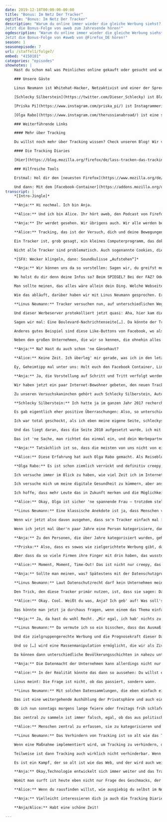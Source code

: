 ```yaml
---
date: 2019-12-18T00:00:00-00:00
title: "Bonus: Im Netz Der Tracker"
ogtitle: "Bonus: Im Netz Der Tracker"
description: "Warum du online immer wieder die gleiche Werbung siehst? Die Antwort lautet: Online-Tracking! Welche Tracker es gibt und was Tracking für unsere Gesellschaft bedeutet?
Jetzt die Bonus-Folge von aweb zum Jahresende hören!"
ogdescription: "Warum du online immer wieder die gleiche Werbung siehst? Die Antwort lautet: Online-Tracker! Welche es gibt und was Tracking für unsere Gesellschaft bedeutet:
Jetzt die Bonus-Folge von #aweb von @Firefox_DE hören!"
season: 1
seasonepisode: 7
url: /staffel1/folge7/
embed: "4150181"
categories: "episodes"
shownotes: |
    Hast du schon mal was Peinliches online gekauft oder gesucht und wurdest dann von entsprechender Werbung verfolgt? Das hast du Online-Trackern zu “verdanken”. Sie sind überall und folgen dir auf Schritt und Tritt durch’s Web. Aber kaum jemand weiß wirklich, was Tracker eigentlich sind und wofür sie eingesetzt werden. In der Bonus-Folge von aweb gehen wir der Sache auf den Grund. Wir sprechen mit Linus Neumann vom Chaos Computer Club und haben Schlecky Silberstein, Priska Pi und Olga Rabo gebeten, ihre alltäglichen Internet-Reisen in Tracking-Tagebüchern zu protokollieren. Dabei decken wir auf, wieso derart umfassende, zentrale Datensammlungen eine weitergehende Aushöhlung der Privatsphäre zur Folge haben können und was das für unsere freie Gesellschaft bedeuten kann.

    ### Unsere Gäste

    Linus Neumann ist Whitehat-Hacker, Netzaktivist und einer der Sprecher des Chaos Computer Clubs (CCC).

    [Schlecky Silberstein](https://twitter.com/Dieser_Schlecky) ist Blogger, Buchautor, Social Comedian, Dokumentarfilmer und zweiter Vorstand der Gesellschaft für [digitale Ethik](https://digitale.ethik.jetzt/), die es sich zum Ziel gesetzt hat, nicht mehr tatenlos zuzusehen, wie der Datenkapitalismus klammheimlich unsere Gedanken kapert und uns die Freiheit raubt.

    [Priska Pi](https://www.instagram.com/priska_pi/) ist Instagrammerin und setzt sich für mehr Realität in den sozialen Medien ein.

    [Olga Rabo](https://www.instagram.com/therussianabroad/) ist eine strategische Marketingspezialistin mit jahrelanger Erfahrung im Bereich Social Media und Content Marketing für B2B SaaS-Unternehmen. Sie ist auch Bloggerin, ein Improveschauspielerin, ein Influencerin, Reisende, ein Standup-Liebhaberin. Ihr könnt ihr hier folgen [@therussianabroad](https://www.instagram.com/therussianabroad/).

    ### Weiterführende Links

    #### Mehr über Tracking

    Du willst noch mehr über Tracking wissen? Check unseren Blog! Wir verraten dir, wer dich durch’s Web verfolgen will. [Hier geht’s lang](https://blog.mozilla.org/firefox/de/firefox-verraet-dir-wer-dich-im-web-tracken-will/).

    #### Die Tracking Diaries

    [Hier](https://blog.mozilla.org/firefox/de/lass-tracken-das-tracking-tagebuch-mit-schlecky-silberstein/) findest du das ausführliche Tracking Tagebuch von Schlecky Silberstein. Spoiler: Ist ziemlich witzig! Weitere Tracking-Tagebücher werden folgen und du findest sie dann auch hier.

    ### Hilfreiche Tools

    Erstmal: Hol dir den [neuesten Firefox](https://www.mozilla.org/de/firefox/new/) mit verbessertem Tracking-Schutz und Privatsphäre-Bericht, damit du immer siehst, wo und wie viele Tracker mit dir im Web unterwegs sind.

    Und dann: Mit dem [Facebook-Container](https://addons.mozilla.org/de/firefox/addon/facebook-container/) machst du es Facebook schwerer, dich durch’s Netz zu verfolgen.
transcript: |
    *[Intro-Jingle]*

    **Anja:** Hi nochmal. Ich bin Anja.

    **Alice:** Und ich bin Alice. Ihr hört aweb, den Podcast von Firefox, der unabhängige Browser der gemeinnützigen Stiftung Mozilla.. Jaaaaaaa uns gibt es noch! Wir sind nur nicht so laut wie so manch andere Techis. Wir brauchen halt nicht brüllen, wir machen einfach. Zum Beispiel Privatsphäre.

    **Anja:** Ihr werdet gesehen. Wir übrigens auch. Wir alle werden beobachtet, jeden Tag, zu jeder Zeit. Unsere Beobachter kommen aus dem Internet – aber wer diesen Podcast bisher fleißig verfolgt hat, weiß ja inzwischen: Eine Grenze zwischen online und offline gibt es längst nicht mehr. Und deshalb wollen wir heute über Tracking reden.

    **Alice:** Tracking, das ist der Versuch, dich und deine Bewegungen im Netz möglichst umfassend zu erfassen. Und eben darin werden die Tracker auch immer besser. Das heißt jetzt natürlich nicht, dass irgendwo jemand vor seinem Computerbildschirm hockt und dich spezifisch beobachtet. Ist auch gar nicht nötig.

    Ein Tracker ist, grob gesagt, ein kleines Computerprogramm, das dokumentiert, wie du dich auf einer Website verhältst. Der Tracker beobachtet zum Beispiel, was du anklickst, wohin du scrollst, wie lange du auf einer Seite bleibst, aber, und das ist noch viel creepier, auch welche Seite du danach aufrufst, was du da machst, was du magst, wen du magst und viel mehr.. Gerade die Werbeindustrie profitiert davon ungeheuerlich. Wie warum und wieso hörst du gleich!

    Nicht alle Tracker sind problematisch. Auch sogenannte Cookies, die sich z.B. deine Login-Daten auf einer bestimmten Seite für dich merken, sind per Definition Tracker. Die werden aber in der Regel von den Webseiten-Betreibern selbst platziert, um dir die Nutzung der Seite zu erleichtern. Viele Tracker kommen aber auch von anderen Unternehmen und Webseiten, mit denen du noch nie was zu tun hattest - sogenannte Drittanbieter-Tracker. Und spätestens da wird’s ziemlich schnell ziemlich creepy.

    *[SFX: Wecker klingeln, dann: Soundkulisse „Aufstehen“]*

    **Anja:** Wir können uns da so vorstellen: Sagen wir, du greifst morgens, nachdem du den Wecker zum Schweigen gebracht hast, erstmal nach deinem Laptop. Du checkst deine Mails, kriegst vielleicht schon ein paar aktuelle Verkehrsmeldungen angezeigt. Und dann, während du den ersten Kaffee des Tages trinkst, surfst du über die Nachrichtenseiten.

    Wo holst du dir denn deine Infos so? Beim SPIEGEL? Bei der FAZ? Oder bist du vielleicht taz-Leser? Informierst du dich zuerst über die geopolitische Lage? Oder willst du eigentlich nur wissen, welches Skandälchen jetzt schon wieder das britische Königshaus erschüttert?

    Man sollte meinen, das alles wäre allein dein Ding. Welche Webseite du besuchst und was du da tust und lässt, das ist ja eigentlich 'ne Sache zwischen dir und dem Betreiber der Webseite. Eigentlich. Tatsächlich sind aber auf den allermeisten Seiten Drittanbieter-Tracker aktiv, die jeden deiner Klicks protokollieren.

    Wie das abläuft, darüber haben wir mit Linus Neumann gesprochen. Er ist IT-Sicherheitsberater, White Hat Hacker und Mitglied im Chaos Computer Club.

    **Linus Neumann:** Tracker versuchen nun, auf unterschiedlichen Wegen herauszufinden, wann ich welche Seite besucht habe. Das tun sie primär dadurch, dass quasi Inhalte von deren Servern in anderen Webseiten eingebunden werden. Wo das sehr auffällig ist, ist zum Beispiel Werbung. Diese Werbung kommt in der Regel nicht von, sagen wir mal, der Nachrichtenseite, die ich gerade besuche, sondern sie wird vom Server eines Werbenetzwerkes ausgespielt […] und wird quasi eingebunden in die Webseite, die ich besuche.

    Und dieser Werbeserver protokolliert jetzt quasi: Aha, hier kam diese IP-Adresse mit diesem Browser vorbei und hat sich diese Werbung angeschaut – und hat sich diesen Inhalt angeschaut.

    Sagen wir mal: Eine Boulevard-Nachrichtenseite[…]. Da könnte der Tracker jetzt entsprechende Schlüsse auf mein Bildungsniveau ableiten. Oder […] eine Webseite mit bestimmten, sagen wir mal, erotischen Inhalten […] – da können […] noch bestimmte erotische Präferenzen abgeleitet werden. Und so können diese Werbenetzwerke dann relativ schnell, weil sie in sehr vielen Seiten eingebunden sind, erkennen wie sich Menschen so im Internet bewegen.

    Anderes gutes Beispiel sind diese Like-Buttons von Facebook, wo also Facebook versucht, seine Nutzerinnen […] auf anderen Webseiten trotzdem zu erfassen. Also, ich bin […] bei Facebook eingeloggt und ich verlasse die Facebook-Seite, würde jetzt eigentlich erwarten, das Facebook mich nicht mehr protokolliert oder verfolgt – aber wenn ich dann jetzt auf einer anderen Seite bin und da sind wieder Inhalte von Facebook eingebunden, dann kann Facebook erkennen, ah, kuck' mal hier, der Linus, der interessiert sich für, was weiß ich, den Krieg in Syrien.

    Neben den großen Unternehmen, die wir so kennen, die ohnehin alles versuchen von uns zu erfassen, also primär Facebook und Google, gibt's dann natürlich noch andere Unternehmen, hauptsächlich so Werbenetzwerke, deren Geschäftsmodell eben darin besteht, möglichst viel über mich zu wissen und dieses Wissen anderen anzubieten.

    **Anja:** Na? Hast du auch schon 'ne Gänsehaut?

    **Alice:** Keine Zeit. Ich überleg' mir gerade, was ich in den letzten Tagen so alles im Netz gesucht und angeklickt habe – und wer das jetzt wohl weiß.

    Ey, Geheimtipp mal unter uns: Holt euch den Facebook Container, Link in den Shownotes. Das ist ein Add-On, also ne Browser-Erweiterung in Firefox, die dafür sorgt dass Facebook genau das eben nicht mehr so einfach kann: euch außerhalb der eigenen Plattform zu verfolgen.

    **Anja:** Ja, die Vorstellung auf Schritt und Tritt verfolgt werden, die ist auf jeden Fall mega creepy. Aber, und das macht das Ganze eigentlich noch krasser: Tracking ist eigentlich nichts Neues. Getrackt wird schon seit den frühesten Tagen des Internets. Allerdings nicht in dem Ausmaß wie wir das heute sehen. Und wir haben's damals nicht gesehen. Und genau das muss sich ändern. Deswegen macht die neueste Version des Firefox-Browser die unsichtbaren Tracker, die uns durch Web verfolgen, jetzt erstmals sichtbar – und blockiert sie.

    Wir haben jetzt ein paar Internet-Bewohner gebeten, den neuen Tracking-Schutz mal für uns auszuprobieren. Ihre Erfahrungen haben sie in kleinen Tracking Diaries festgehalten, die wir euch auch in den Shownotes verlinken.

    Zu unseren Versuchskaninchen gehört auch Schlecky Silberstein, Autor, Blogger und Darsteller beim Bohemian Browser Ballett. Für ihn gab es beim Probefahren des neuen Firefox eine ziemlich böse Überraschung.

    **Schlecky Silberstein:** Ich hatte ja im ganzen Jahr 2017 recherchiert für ein Buch, das sich nennt, „Das Internet muss weg“, und um so ein Buch zu schreiben, muss man sich natürlich sehr intensiv auseinandersetzen auch mit der Funktionsweise von Tracking, also ich wusste schon sehr, sehr viel.

    Es gab eigentlich eher positive Überraschungen: Also, so unterschiedliche Medien, denen ich unterstellt habe, dass sie für Geld ihre Eltern verkaufen, hatten relativ wenige Tracker auf der Seite. […] Bei Porno-Plattformen – hab' ich natürlich auch seriös gecheckt – war das sehr, sehr sauber.

    Ich war total geschockt, als ich eben meine eigene Seite, schleckysilberstein.com, analysiert habe, weil da massiv viele Tracker unterwegs waren. Das war kein einfacher Moment, weil ich ja normalerweise auch jemand bin, der sagt: Leute, bewusst tracken und wissen, wer was von euch wissen will. Und ich hab' eben festgestellt, […] ich war auf dem Auge total blind […].

    Und das liegt daran, dass die Seite 2010 aufgesetzt wurde, ich mit diversen Werbepartnern in der ganzen Zeit zusammen gearbeitet hab', aber in der ganzen Zeit nie meine ganzen Tracker mal aufgeräumt hab'. Das heißt, da sind auch wahnsinnig viele Karteileichen drin von irgendwelchen Tracking Services, die es eigentlich gar nicht mehr gibt, beziehungsweise, mit denen ich gar nicht mehr zusammenarbeite. Und das, das war mir sehr peinlich.

    Das ist 'ne Sache, man richtet das einmal ein, und dein Werbepartner sagt dir: Alles klar, das ist jetzt alles up and running, und ab jetzt wird Geld verdient – aber wie das Ganze funktioniert, und […] an wen genau eben die ganzen Daten jetzt im Endeffekt gehen, das weiß ich nicht, und das weiß keiner. Und allein dafür haben mir diese Tracking-Diaries schon so' bisschen die Augen geöffnet.

    **Anja:** Tatsächlich ist so, dass die meisten von uns nicht von einem oder zwei Trackern durchs Netz verfolgt werden, sondern von fünf, elf, hundert. Für jeden Tracking-Dienst, der vom Markt verschwindet, tauchen gefühlt zwei neue auf. Und alle wollen nur unser Bestes: Unsere Daten.

    **Alice:** Diese Erfahrung hat auch Olga Rabo gemacht. Als Reisebloggerin ist sie nicht nur in der physischen Welt viel unterwegs, sondern auch in der digitalen. Welche Spuren sie dort so hinterlässt, war ihr allerdings nicht klar, als sie mit ihrem Tracking Diary startete.

    **Olga Rabo:** Es ist schon ziemlich verrückt und definitiv creepy, wenn du begreifst, was für einen digitalen Fußabdruck du hinterlässt, ohne es zu merken. Du weißt ja nicht mal, wie diese Daten gegen dich benutzt werden – wahrscheinlich in Form von Werbung. Alles, was ich weiß ist: Ich werde getrackt.

    Ich versuche immer im Blick zu haben, wie viel Zeit ich im Internet verbringe. Ich protokolliere die Zeit, die ich vor einem Screen verbringe. Manchmal mache ich auch einen digitalen Detox und kopple mich von allem ab. Ich will nicht ohne Ende nutzloses Zeug googeln. Wir wissen alle, wie schnell das geht.

    Ich versuche mich um meine digitale Gesundheit zu kümmern, aber anscheinend ist das nicht genug. Ich werde immer noch überall getrackt – das ist unheimlich.

    Ich hoffe, dass mehr Leute das in Zukunft merken und die Möglichkeit nutzen, sich zu schützen. Wir reden hier über unsere eigene, digitale Verantwortung. Die können wir nicht abgeben.

    **Alice:** Okay, Olga ist sicher 'ne spannende Frau – trotzdem stellt sich die Frage: Was wollen diese Tracking-Unternehmen eigentlich mit den gesammelten Daten? Was interessiert es irgendein Werbeunternehmen, in welcher Ecke des Internets ich so rumhänge? Was bringt denen das? Auch dazu haben wir Linus Neumann befragt.

    **Linus Neumann:** Eine klassische Anekdote ist ja, dass Menschen vermuten, dass ihr Handy sie abhört, weil sie über irgendetwas nur gesprochen haben und plötzlich online Werbung dafür sehen. Bisher gibt es eigentlich keine glaubwürdigen Hinweise, dass das tatsächlich passieren würde. Vielmehr zeigt sich da, wie viel Auskunft und wie viel Einblick diese zusammen getrackten Daten ermöglichen.

    Wenn wir jetzt also davon ausgehen, dass so'n Tracker einfach mal […] 95 Prozent deines Online-Verhaltens kennt – der weiß nicht nur, um wie viel Uhr du welche Seiten aufrufst, der weiß auch mit welcher Regelmäßigkeit. Der weiß, was du dort eingibst, und der weiß, was du dort besuchst und wie lange du auf verschiedenen Seiten bleibst. Das heißt, die Daten akkumulieren sich sehr schnell in eine Menge […], die wir kaum noch überblicken können.

    Wenn ich jetzt mal über'n paar Jahre eine Person kategorisiere, dann weiß ich irgendwann sehr viel über ihre Interessen.

    **Anja:** Zu den Personen, die über Jahre kategorisiert wurden, gehört auch Priska Pi. Sie ist Instagrammerin und setzt sich für mehr Realität in den sozialen Medien ein. Auch deshalb achtet sie sehr darauf, wie viel sie in den sozialen Medien von sich preis gibt. Dass ihre Online-Aktivitäten getrackt werden, war ihr irgendwie schon klar – das Ausmaß aber nicht.

    **Priska:** Also, dass es sowas wie zielgerichtete Werbung gibt, das wusste ich schon, logisch. Das siehst du ja auch, wenn du so im Netz unterwegs bist. Da hatte ich ehrlich gesagt jetzt auch nie das große Problem mit. Da find' ich irgendwelche Spam-Bots und Fake-Accounts auf Instagram echt viel nerviger. Mit Werbung, die extra für mich gedacht wird, kann ich ja vielleicht wenigstens noch was anfangen, wenn der Algorithmus dann mal echt was Vernünftiges ausspuckt.

    Aber dass da so viele Firmen ihre Finger mit drin haben, das wusste ich nicht. Und die sind ja wirklich fast überall am Start. Ich glaube, ich hab' nicht eine Seite gehabt, wo nicht wenigstens ein, zwei Tracker unterwegs waren. Und: Ich kenn' diese Firmen ja nicht mal! Wer da hinter steckt – keine Ahnung. Ich meine, das könnte man dann bestimmt rausfinden, jetzt, wo man die Tracker sehen kann, aber trotzdem: Wie krass ist das denn bitte? Da gibt es tausend Firmen, die wahrscheinlich schon alles mögliche von mir wissen, und ich weiß über die – nichts!

    **Alice:** Moment, Moment, Time-Out! Das ist nicht nur creepy, das ist doch auch bestimmt illegal! Oder? … Oder?!

    **Anja:** Sollte man meinen, was? Spätestens mit der Datenschutzgrundverordnung wurde ja nochmal festgestellt, dass meine Daten mir gehören. Wie kann es also sein, dass zig Unternehmen ohne mein Wissen endlose Datenmengen über mich sammeln? Linus Neumann sagt: Die Tracker nutzen ein Schlupfloch im System.

    **Linus Neumann:** Laut Datenschutzrecht darf kein Unternehmen meine Daten speichern, Profile über mich bilden, diese Daten vorhalten, ohne dass ich das Recht habe, dass Unternehmen zur Löschung zu zwingen, über die gespeicherten Daten Auskunft zu erlangen und ohne, dass ich überhaupt dem Unternehmen dafür eine Erlaubnis erteilt habe.

    Den Trick, den diese Tracker primär nutzen, ist, dass sie sagen: Das sind keine personenbezogenen Daten, weil wir ja nicht genau wissen, wer du bist. Und tatsächlich sind sie vielleicht auch nicht in der Lage zu sagen, wie ich heiße, oder was mein genaues Geburtsdatum ist, oder wo ich genau wohne – die wissen nur alles andere von mir, und mein Name ist denen letztendlich sogar egal. Dadurch kommen sie auf ein Datensammlungs-Niveau, das sehr viel intimer ist, als irgend jemand vermuten würde, entziehen sich aber irgendwie dem Geiste des Schutzes meiner Informationen […].

    **Alice:** Okay. Cool. Weißt du was, Anja? Ich geb' auf! Was soll's? Wenn diese Tracking-Firmen alles über mich wissen, dann krieg' ich vielleicht wenigstens interessante Werbung angezeigt. Ich hab' ja nichts zu verbergen. Sollen halt die Tracker wissen, dass ich mir gern „Sailor Moon“ im japanischen Original angucke und sonntags 14 Stunden die Nyan Cat in Dauerschleife. Bitteschön, viel Spaß mit dieser weltbewegenden Info! Wo ist das Problem?

    Das könnte man jetzt ja durchaus fragen, wenn einem das Thema einfach zu viel wird.

    **Anja:** Ja, da hast du wohl Recht. „Mir egal, ich hab' nichts zu verbergen“ – das hört Linus auch oft. Und er hat mittlerweile eine klare Antwort parat:

    **Linus Neumann:** Da vermute ich so ein bisschen, dass das Ausmaß des Problems und das Ausmaß der Datenerfassung unterschätzt wird. Es geht ja nicht nur darum, dass diese Unternehmen das spezifisch mit mir machen, sondern dass sie das mit dem ganzen Internet machen.

    Und die zielgruppengerechte Werbung und die Prognosekraft dieser Daten ermöglicht es dann eben, auch einzelne Personengruppen unterschiedlich anzusprechen. […] Solange das im Werbebereich, also für Produkte passiert, haben wir damit nicht so'n großes Problem wie wenn das politisch passiert. […] Wir erinnern uns zum Beispiel an den Cambridge-Analytica-Skandal, wo also über Facebook gesammeltes Wissen über Menschen verwendet wurde, um politische Werbung zu machen. Um beispielsweise zu sagen, […] wir spielen an potentielle Wählerinnen Hillary Clinton folgende Werbung aus, die ihnen 'nen schlechten Eindruck von Hillary Clinton macht, damit sie die nicht wählen.

    Und so […] wird eine Massenmanipulation ermöglicht, die wir als Zivilgesellschaft auch nicht mehr erfassen oder kontrollieren können, weil wir es nicht mehr sehen. In dieser alten Welt, wo irgendwo Plakate hingen, konnte ich durch Ostberlin fahren und mir anschauen, was die NPD da hinhängt. In der heutigen Welt ist es möglich für bestimmte Zielgruppen Werbung zu machen, die andere Zielgruppen überhaupt nicht sehen.

    Da können dann unterschiedliche Bevölkerungsschichten in nahezu unterschiedliche Realitäten, Parallelrealitäten gezerrt werden, ganz unterschiedliche Wahrnehmungen politischer Sachverhalte entwickeln und so von einigen wenigen, sehr datenmächtigen Unternehmen [...] sehr stark gelenkt und, ja, auch manipuliert werden.

    **Anja:** Die Datenmacht der Unternehmen kann allerdings nicht nur der Manipulation dienen – die zusammengetragenen Daten können auch herangezogen werden, um uns zu analysieren, zu bewerten. In der Wirtschaft werden solche Konzepte auch bereits diskutiert.

    **Alice:** In der Realität könnte das dann so aussehen: Du willst einen Kredit? Dann geh' lieber nicht zu ausgiebig feiern und halt' dich ein bisschen zurück beim Online-Shopping. Und ja, gönn' dir ruhig den fetten Burger – aber heul' dann nicht rum, wenn dir die Versicherung irgendwann die Beiträge erhöht wegen deinem ungesunden Lebensstil.

    Linus meint: Die Frage ist nicht, ob das passiert, sondern wann.

    **Linus Neumann:** Mit solchen Datensammlungen, die eben einfach eine so ungeheure Macht haben, wird einfach Missbrauch stattfinden.

    Das ist eine weitergehende Aushöhlung der Privatsphäre und auch eine Bewegung in eine immer weniger freie Gesellschaft.

    Ob ich nun sonntags morgens lange feiere oder freitags früh schlafen gehe, und welche Webseiten ich mir im Internet anschaue, sind eben Teile der persönlichen Lebensführung […].

    Das zentral zu sammeln ist immer falsch, egal, ob das aus politischem Interesse oder – eigentlich noch schlimmer – aus rein finanziellem Interesse geschieht. […]

    **Alice:** Menschen zentral zu erfassen, sie zu kategorisieren und zu bewerten – das ist immer falsch, sagt Linus. Wir stimmen ihm da zu. Deswegen ist es unser Anliegen bei Firefox, den Trackern ihren Job so schwer wie möglich zu machen. Aber ist dieser Kampf eigentlich noch zu gewinnen?

    **Linus Neumann:** Das Verhindern von Tracking ist so alt wie das Tracking selber, und das ist ein fortwährendes Web – „Webrüsten“, haha! Wettrüsten, sorry.

    Wenn eine Maßnahme implementiert wird, um Tracking zu verhindern, dann finden die Tracker wieder Wege drum herum.

    Teilweise ist dann Tracking auch wirklich nicht verhinderbar. Wenn ich beispielsweise eine Google-Suche mache, dann gibt Google mir die zehn Ergebnisse, und eigentlich würde Google jetzt nicht wissen, welche Seite ich als nächstes besuche, welchen Link ich klicke. Sie haben aber mehrere Mechanismen, die sie anwenden, um diese Information […] zu sich zurück zu bekommen. Und diese Mechanismen sind so mit der Funktionalität verbunden, dass sie kaum noch auszubauen sind. Das heißt, wir werden immer mehr […], neuere, klügere Methoden bauen müssen, um das Tracking zu verhindern, und die Tracker werden immer neue, klügere Mechanismen entwickeln, um uns irgendwie doch zu tracken.

    Es ist ein Kampf, der so alt ist wie das Web, und der wird auch weiter geführt werden. […] Ob wir das mit verschiedenen Browser-Plugins tun, die einige wenige Menschen nutzen, oder ob die Browser wirklich auch für alle Nutzerinnen und Nutzer diesen Schutz übernehmen, das macht 'nen großen Unterschied, und das stimmt mich erstmal hoffnungsvoll!

    **Anja:** Okay,Technologie entwickelt sich immer weiter und das Tracking an sich wird nicht mehr zu killen sein. Aber: Wenn wir uns als Gesellschaft des Problems bewusst sind; wenn mehr und mehr Leute aktiv Tracker blockieren, dann kriegen diese Drittanbieter-Tracker, und irgendwann auch die Werbe- und Datenindustrie echt Probleme. Wir haben es in der Hand.

    Womit man surft ist heute eben nicht nur Frage des Geschmacks, der Gewohnheit oder Bequemlichkeit. Mag komisch klingen, aber schon die Broswer-Wahl kann ein Statement sein. Das konnte man schon gut sehen, als wir Firefox 70 mit verbessertem Tracking-Schutz gelauncht haben. Das gabs dann direkt Schlagzeilen wie: German publishers wrestle with Firefox’s latest anti-tracking changes. Was wir tun, wird wahrgenommen. Was du tust, auch.

    **Alice:** Wenn du rausfinden willst, wie ausgiebig du selbst im Netz beobachtet wirst, dann installier' dir am besten einfach den neuesten Firefox Browser und tu' es unseren Testern gleich. Der neue Tracking-Schutz ist standardmäßig aktiviert. Natürlich kannst du ihn in den Einstellungen auch jederzeit auf deine Bedürfnisse anpassen.

    **Anja:** Vielleicht interessieren dich ja auch die Tracking Diaries unser Tester. Die verlinken wir dir natürlich auch nochmal in den Shownotes. Wir wünschen dir viel Erfolg beim Ausprobieren der neuen Möglichkeiten und sagen bis zum nächsten Mal:

    **Anja/Alice:** Habt eine schöne Zeit!

---
```

